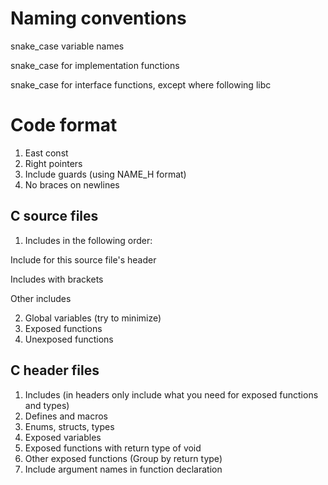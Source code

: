 # Naming conventions
snake_case variable names

snake_case for implementation functions

snake_case for interface functions, except where following libc

# Code format
1. East const
2. Right pointers
3. Include guards (using NAME_H format)
4. No braces on newlines

## C source files
1. Includes in the following order:

Include for this source file's header

Includes with brackets

Other includes

2. Global variables (try to minimize)
3. Exposed functions
4. Unexposed functions

## C header files
1. Includes (in headers only include what you need for exposed functions and types)
2. Defines and macros
3. Enums, structs, types
4. Exposed variables
5. Exposed functions with return type of void
6. Other exposed functions (Group by return type)
7. Include argument names in function declaration
